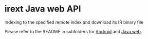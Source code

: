 # irext Java web API  
Indexing to the specified remote index and download its IR binary file
    
Please refer to the README in subfolders for [Android](https://github.com/irext/irext-web-api/tree/master/android) and [Java web](https://github.com/irext/irext-web-api/tree/master/web).
